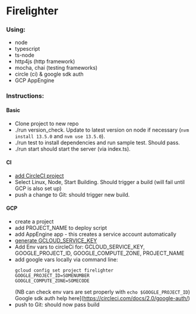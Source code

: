# Firelighter

### Using: 
- node
- typescript
- ts-node
- http4js (http framework)
- mocha, chai (testing frameworks)
- circle (ci) & google sdk auth
- GCP AppEngine

### Instructions: 
#### Basic
- Clone project to new repo
- ./run version_check. Update to latest version on node if necessary (`nvm install 13.5.0` and `nvm use 13.5.0`). 
- ./run test to install dependencies and run sample test. Should pass.
- ./run start should start the server (via index.ts).

#### CI
- [add CircleCI project](https://circleci.com/add-projects/gh/isabelcooper)
- Select Linux, Node, Start Building. Should trigger a build (will fail until GCP is also set up)
- push a change to Git: should trigger new build.

#### GCP
- create a project 
- add PROJECT_NAME to deploy script 
- add AppEngine app - this creates a service account automatically
- [generate GCLOUD_SERVICE_KEY](https://console.cloud.google.com/iam-admin/serviceaccounts?authuser=1&project=firelighter) 
- Add Env vars to circleCi for: 
GCLOUD_SERVICE_KEY, GOOGLE_PROJECT_ID, GOOGLE_COMPUTE_ZONE, PROJECT_NAME
- add google vars locally via command line: 
    ```
    gcloud config set project firelighter
    GOOGLE_PROJECT_ID=SOMENUMBER
    GOOGLE_COMPUTE_ZONE=SOMECODE
    ```
    (NB can check env vars are set properly with `echo $GOOGLE_PROJECT_ID`)
Google sdk auth help here](https://circleci.com/docs/2.0/google-auth/)
- push to Git: should now pass build
